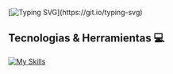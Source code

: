 [![Typing SVG](https://readme-typing-svg.herokuapp.com?font=Fira+Code&pause=1000&width=435&lines=Imag%C3%ADnalo%2C+codif%C3%ADcalo%2C+despli%C3%A9galo.)](https://git.io/typing-svg)

## Tecnologias & Herramientas 💻
[![My Skills](https://skillicons.dev/icons?i=js,html,css,androidstudio,cs,dart,django,flask,git,github,java,mysql,postgres,py,vscode)](https://skillicons.dev)
